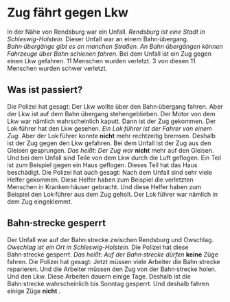 # Zug fährt gegen Lkw

In der Nähe von Rendsburg war ein Unfall. 
*Rendsburg ist eine Stadt in Schleswig-Holstein.* Dieser Unfall war an einem Bahn·übergang. 
*Bahn·übergänge gibt es an manchen Straßen.* 
*An Bahn·übergängen können Fahrzeuge über Bahn·schienen fahren.* Bei dem Unfall ist ein Zug gegen einen Lkw gefahren. 11 Menschen wurden verletzt. 3 von diesen 11 Menschen wurden schwer verletzt. 

## Was ist passiert?
Die Polizei hat gesagt: Der Lkw wollte über den Bahn·übergang fahren. Aber der Lkw ist auf dem Bahn·übergang stehengeblieben. Der Motor von dem Lkw war nämlich wahrscheinlich kaputt. Dann ist der Zug gekommen. Der Lok·führer hat den Lkw gesehen. 
*Ein Lok·führer ist der Fahrer von einem Zug.* Aber der Lok·führer konnte **nicht** mehr rechtzeitig bremsen. Deshalb ist der Zug gegen den Lkw gefahren. 
Bei dem Unfall ist der Zug aus den Gleisen gesprungen. *Das heißt:* 
*Der Zug war* **nicht** mehr auf den Gleisen. Und bei dem Unfall sind Teile von dem Lkw durch die Luft geflogen. Ein Teil ist zum Beispiel gegen ein Haus geflogen. Dieses Teil hat das Haus beschädigt. 
Die Polizei hat auch gesagt: Nach dem Unfall sind sehr viele Helfer gekommen. Diese Helfer haben zum Beispiel die verletzten Menschen in Kranken·häuser gebracht. Und diese Helfer haben zum Beispiel den Lok·führer aus dem Zug geholt. Der Lok·führer war nämlich in dem Zug eingeklemmt. 

## Bahn·strecke gesperrt
Der Unfall war auf der Bahn·strecke zwischen Rendsburg und Owschlag. 
*Owschlag ist ein Ort in Schleswig-Holstein.* Die Polizei hat diese Bahn·strecke gesperrt. *Das heißt:* 
*Auf der Bahn·strecke dürfen* **keine** Züge fahren. Die Polizei hat gesagt: Jetzt müssen viele Arbeiter die Bahn·strecke reparieren. Und die Arbeiter müssen den Zug von der Bahn·strecke holen. Und den Lkw. Diese Arbeiten dauern einige Tage. Deshalb ist die Bahn·strecke wahrscheinlich bis Sonntag gesperrt. Und deshalb fahren einige Züge **nicht** . 
